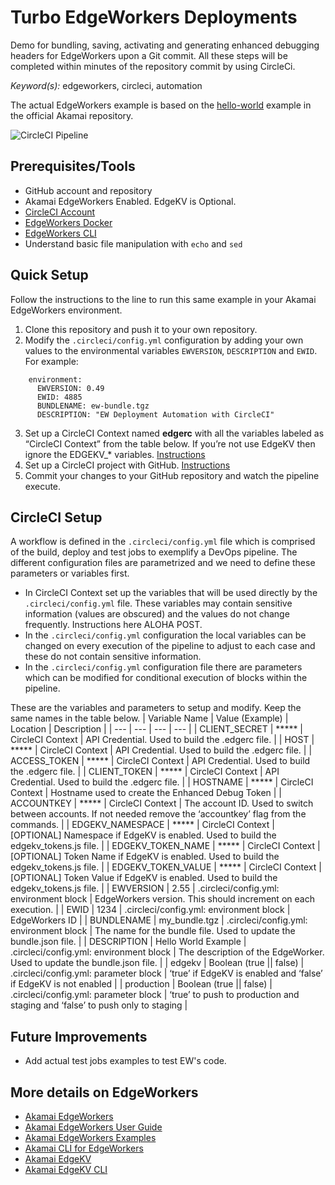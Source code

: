 # Turbo EdgeWorkers Deployments
Demo for bundling, saving, activating and generating enhanced debugging headers for EdgeWorkers upon a Git commit. All these steps will be completed within minutes of the repository commit by using CircleCi. 

*Keyword(s):* edgeworkers, circleci, automation<br>

The actual EdgeWorkers example is based on the [hello-world](https://github.com/akamai/edgeworkers-examples/tree/master/hello-world) example in the official Akamai repository.

![CircleCI Pipeline](http://jaescalo.test.edgekey.net/images/CircleCI-flow.jpg)

## Prerequisites/Tools
- GitHub account and repository
- Akamai EdgeWorkers Enabled. EdgeKV is Optional.
- [CircleCI Account](https://app.circleci.com/dashboard)
- [EdgeWorkers Docker](https://hub.docker.com/r/akamai/edgeworkers)
- [EdgeWorkers CLI](https://github.com/akamai/cli-edgeworkers)
- Understand basic file manipulation with `echo` and `sed`

## Quick Setup
Follow the instructions to the line to run this same example in your Akamai EdgeWorkers environment.
1. Clone this repository and push it to your own repository. 
2. Modify the `.circleci/config.yml` configuration by adding your own values to the environmental variables `EWVERSION`, `DESCRIPTION` and `EWID`. For example:
```
    environment:
      EWVERSION: 0.49
      EWID: 4885
      BUNDLENAME: ew-bundle.tgz
      DESCRIPTION: "EW Deployment Automation with CircleCI"
```
3. Set up a CircleCI Context named **edgerc** with all the variables labeled as “CircleCI Context” from the table below. If you’re not use EdgeKV then ignore the EDGEKV_* variables. [Instructions](https://circleci.com/docs/2.0/contexts/)
4. Set up a CircleCI project with GitHub. [Instructions](https://circleci.com/docs/2.0/getting-started/)
5. Commit your changes to your GitHub repository and watch the pipeline execute.

## CircleCI Setup
A workflow is defined in the `.circleci/config.yml` file which is comprised of the build, deploy and test jobs to exemplify a DevOps pipeline.
The different configuration files are parametrized and we need to define these parameters or variables first.

* In CircleCI Context set up the variables that will be used directly by the `.circleci/config.yml` file. These variables may contain sensitive information (values are obscured) and the values do not change frequently. Instructions here ALOHA POST.
* In the `.circleci/config.yml` configuration the local variables can be changed on every execution of the pipeline to adjust to each case and these do not contain sensitive information.
* In the `.circleci/config.yml` configuration file there are parameters which can be modified for conditional execution of blocks within the pipeline.

These are the variables and parameters to setup and modify. Keep the same names in the table below.
| Variable Name | Value (Example) | Location | Description |
| --- | --- |  --- |  --- | 
| CLIENT_SECRET | ***** | CircleCI Context | API Credential. Used to build the .edgerc file. |
| HOST | ***** | CircleCI Context | API Credential. Used to build the .edgerc file. |
| ACCESS_TOKEN | ***** | CircleCI Context | API Credential. Used to build the .edgerc file. |
| CLIENT_TOKEN | ***** | CircleCI Context | API Credential. Used to build the .edgerc file. |
| HOSTNAME | ***** | CircleCI Context | Hostname used to create the Enhanced Debug Token |
| ACCOUNTKEY | ***** | CircleCI Context | The account ID. Used to switch between accounts. If not needed remove the ‘accountkey’ flag from the commands. |
| EDGEKV_NAMESPACE | ***** | CircleCI Context | [OPTIONAL] Namespace if EdgeKV is enabled. Used to build the edgekv_tokens.js file. |
| EDGEKV_TOKEN_NAME | ***** | CircleCI Context | [OPTIONAL] Token Name if EdgeKV is enabled. Used to build the edgekv_tokens.js file.  |
| EDGEKV_TOKEN_VALUE | ***** | CircleCI Context | [OPTIONAL] Token Value if EdgeKV is enabled. Used to build the edgekv_tokens.js file.  |
| EWVERSION | 2.55 | .circleci/config.yml: environment block | EdgeWorkers version. This should increment on each execution. |
| EWID | 1234 | .circleci/config.yml: environment block | EdgeWorkers ID |
| BUNDLENAME | my_bundle.tgz | .circleci/config.yml: environment block | The name for the bundle file. Used to update the bundle.json file. |
| DESCRIPTION | Hello World Example | .circleci/config.yml: environment block | The description of the EdgeWorker. Used to update the bundle.json file. |
| edgekv | Boolean (true \|\| false) | .circleci/config.yml: parameter block | ‘true’ if EdgeKV is enabled and ‘false’ if EdgeKV is not enabled |
| production | Boolean (true \|\| false) | .circleci/config.yml: parameter block | ‘true’ to push to production and staging and ‘false’ to push only to staging |

## Future Improvements
* Add actual test jobs examples to test EW's code.

## More details on EdgeWorkers
- [Akamai EdgeWorkers](https://developer.akamai.com/akamai-edgeworkers-overview)
- [Akamai EdgeWorkers User Guide](https://learn.akamai.com/en-us/webhelp/edgeworkers/edgeworkers-user-guide/GUID-14077BCA-0D9F-422C-8273-2F3E37339D5B.html)
- [Akamai EdgeWorkers Examples](https://github.com/akamai/edgeworkers-examples)
- [Akamai CLI for EdgeWorkers](https://developer.akamai.com/legacy/cli/packages/edgeworkers.html)
- [Akamai EdgeKV](https://learn.akamai.com/en-us/webhelp/edgeworkers/edgekv-getting-started-guide/index.html)
- [Akamai EdgeKV CLI](https://github.com/akamai/cli-edgeworkers/blob/master/docs/edgekv_cli.md)